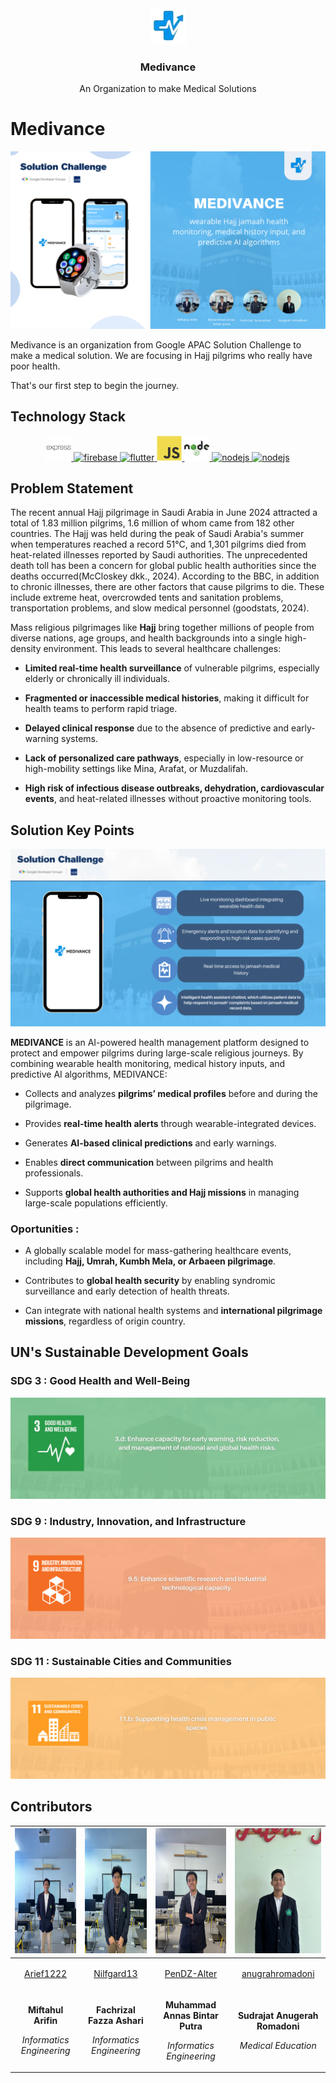 <div align="center">
  <img src="https://raw.githubusercontent.com/APAC-Medivance/.github/refs/heads/main/assets/logo/medivance-logo-only-removebg.png"></img>
  <h3><b>Medivance</b></h3>
  <p>An Organization to make Medical Solutions</p>
</div>

# Medivance

![Presentation](https://raw.githubusercontent.com/APAC-Medivance/.github/refs/heads/main/assets/Blue%20and%20White%20Simple%20The%20Future%20Of%20The%20Arctic%20Presentation.png)

Medivance is an organization from Google APAC Solution Challenge to make a medical solution. We are focusing in Hajj pilgrims who really have poor health.

That's our first step to begin the journey.

## Technology Stack
<p align="center"> <a href="https://expressjs.com" target="_blank" rel="noreferrer"> <img src="https://raw.githubusercontent.com/devicons/devicon/master/icons/express/express-original-wordmark.svg" alt="express" width="40" height="40"/> </a> <a href="https://firebase.google.com/" target="_blank" rel="noreferrer"> <img src="https://www.vectorlogo.zone/logos/firebase/firebase-icon.svg" alt="firebase" width="40" height="40"/> </a> <a href="https://flutter.dev" target="_blank" rel="noreferrer"> <img src="https://www.vectorlogo.zone/logos/flutterio/flutterio-icon.svg" alt="flutter" width="40" height="40"/> </a> <a href="https://developer.mozilla.org/en-US/docs/Web/JavaScript" target="_blank" rel="noreferrer"> <img src="https://raw.githubusercontent.com/devicons/devicon/master/icons/javascript/javascript-original.svg" alt="javascript" width="40" height="40"/> </a> <a href="https://nodejs.org" target="_blank" rel="noreferrer"> <img src="https://raw.githubusercontent.com/devicons/devicon/master/icons/nodejs/nodejs-original-wordmark.svg" alt="nodejs" width="40" height="40"/> </a> <a href="https://maps.google.com" target="_blank" rel="noreferrer"> <img src="https://cdn.iconscout.com/icon/free/png-256/free-google-maps-logo-icon-download-in-svg-png-gif-file-formats--new-logos-pack-icons-2476488.png?f=webp&w=256" alt="nodejs" width="40" height="40"/> </a> <a href="https://maps.google.com" target="_blank" rel="noreferrer"> <img src="https://brandlogo.org/wp-content/uploads/2024/06/Gemini-Icon-300x300.png.webp" alt="nodejs" width="40" height="40"/> </a> </p>


## Problem Statement

The recent annual Hajj pilgrimage in Saudi Arabia in June 2024 attracted a total of 1.83 million
pilgrims, 1.6 million of whom came from 182 other countries. The Hajj was held during the
peak of Saudi Arabia's summer when temperatures reached a record 51°C, and 1,301 pilgrims
died from heat-related illnesses reported by Saudi authorities. The unprecedented death toll has
been a concern for global public health authorities since the deaths occurred(McCloskey dkk.,
2024). According to the BBC, in addition to chronic illnesses, there are other factors that cause
pilgrims to die. These include extreme heat, overcrowded tents and sanitation problems,
transportation problems, and slow medical personnel (goodstats, 2024).

Mass religious pilgrimages like **Hajj** bring together millions of people from diverse nations,
age groups, and health backgrounds into a single high-density environment. This leads to
several healthcare challenges:

- **Limited real-time health surveillance** of vulnerable pilgrims, especially elderly or chronically ill individuals.

- **Fragmented or inaccessible medical histories**, making it difficult for health teams to perform rapid triage.

- **Delayed clinical response** due to the absence of predictive and early-warning systems.

- **Lack of personalized care pathways**, especially in low-resource or high-mobility settings like Mina, Arafat, or Muzdalifah.

- **High risk of infectious disease outbreaks, dehydration, cardiovascular events**, and heat-related illnesses without proactive monitoring tools.


## Solution Key Points
![Solution Key Points Slide](https://raw.githubusercontent.com/APAC-Medivance/.github/refs/heads/main/assets/Blue%20and%20White%20Simple%20The%20Future%20Of%20The%20Arctic%20Presentation(1).png)

**MEDIVANCE** is an AI-powered health management platform designed to
protect and empower pilgrims during large-scale religious journeys. By combining wearable
health monitoring, medical history inputs, and predictive AI algorithms, MEDIVANCE:

- Collects and analyzes **pilgrims’ medical profiles** before and during the pilgrimage.

- Provides **real-time health alerts** through wearable-integrated devices.

- Generates **AI-based clinical predictions** and early warnings.

- Enables **direct communication** between pilgrims and health professionals.

- Supports **global health authorities and Hajj missions** in managing large-scale populations efficiently.

### Oportunities : 

- A globally scalable model for mass-gathering healthcare events, including **Hajj, Umrah, Kumbh Mela, or Arbaeen pilgrimage**.

- Contributes to **global health security** by enabling syndromic surveillance and early detection of health threats.

- Can integrate with national health systems and **international pilgrimage missions**, regardless of origin country.


## UN's Sustainable Development Goals

### SDG 3 : Good Health and Well-Being

![SDG 3](https://raw.githubusercontent.com/APAC-Medivance/.github/refs/heads/main/assets/sdg/3_crop.jpg)

### SDG 9 : Industry, Innovation, and Infrastructure

![SDG 9](https://raw.githubusercontent.com/APAC-Medivance/.github/refs/heads/main/assets/sdg/4_crop.jpg)

### SDG 11 : Sustainable Cities and Communities

![SDG 11](https://raw.githubusercontent.com/APAC-Medivance/.github/refs/heads/main/assets/sdg/5_crop.jpg)


## Contributors
| <center><img src="https://raw.githubusercontent.com/APAC-Medivance/.github/refs/heads/main/assets/arif.jpg" width=150 height=200></img></center> | <center><img src="https://raw.githubusercontent.com/APAC-Medivance/.github/refs/heads/main/assets/fachrizal.jpg" width=150 height=200></img></center> | <center><img src="https://raw.githubusercontent.com/APAC-Medivance/.github/refs/heads/main/assets/bintar.jpg" width=150 height=200></img></center> | <center><img src="https://raw.githubusercontent.com/APAC-Medivance/.github/refs/heads/main/assets/doni.jpg" width=150 height=200></img></center> |
|---------------------------------------------------|---------------------------------------------------|---------------------------------------------------|---------------------------------------------------|
| <p align="center">[Arief1222](https://github.com/Arief1222)</p>   | <p align="center">[Nilfgard13](https://github.com/Nilfgard13)</p>         | <p align="center">[PenDZ-Alter](https://github.com/PenDZ-Alter)</p> | <p align="center">[anugrahromadoni](https://github.com/anugrahromadoni)</p>     |
| <p align="center"><b>Miftahul Arifin</b></p> <p align="center"><i>Informatics Engineering</i></p> | <p align="center"><b>Fachrizal Fazza Ashari</b></p> <p align="center"><i>Informatics Engineering</i></p> | <p align="center"><b>Muhammad Annas Bintar Putra</b></p> <p align="center"><i>Informatics Engineering</i></p> | <p align="center"><b>Sudrajat Anugerah Romadoni</b></p> <p align="center"><i>Medical Education</i></p> | 